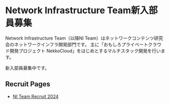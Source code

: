 # Network Infrastructure Team新入部員募集

Network Infrastructure Team（以降NI Team）はネットワークコンテンツ研究会のネットワークインフラ開発部門です。 主に「おもしろプライベートクラウド開発プロジェクト NekkoCloud」をはじめとするマルチスタック開発を行います。  

新入部員募集中です。

## Recruit Pages

- [NI Team Recruit 2024](https://github.com/cit-nclab/ni-recruit/tree/recruit-2024)
